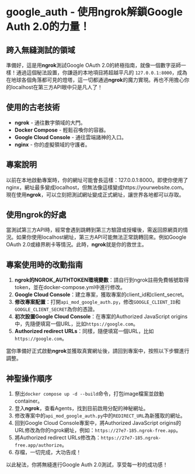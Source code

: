 # google_auth - 使用ngrok解鎖Google Auth 2.0的力量！

## 跨入無縫測試的領域

準備好，這是用**ngrok**測試Google OAuth 2.0的終極指南，就像一個數字巫師一樣！通過這個秘法設置，你謙遜的本地項目將超越平凡的 `127.0.0.1:8000`，成為在地球各個角落都可見的燈塔，這一切都通過**ngrok**的魔力實現。再也不用擔心你的localhost在第三方API眼中只是凡人了！

## 使用的古老技術
- **ngrok** - 通往數字領域的大門。
- **Docker Compose** - 輕鬆召喚你的容器。
- **Google Cloud Console** - 通往雲端諸神的入口。
- **nginx** - 你的虛擬領域的守護者。

## 專案說明

以前在本地啟動專案時，你的網址可能會長這樣：127.0.0.1:8000。即使你使用了nginx，網址最多變成localhost，但無法像這樣變成https://yourwebsite.com。現在使用**ngrok**，可以立刻把測試網址變成正式網址，讓世界各地都可以存取。

## 使用ngrok的好處

當測試第三方API時，經常會遇到跳轉到第三方驗證或授權後，需返回原網頁的情況。如果你使用localhost網址，第三方API可能無法正常跳轉回來。例如Google OAuth 2.0或綠界刷卡等情況。此時，**ngrok**就是你的救世主。

## 專案使用時的改動指南

1. **ngrok的NGROK_AUTHTOKEN環境變數**：請自行到ngrok註冊免費帳號取得token，並在docker-compose.yml中進行修改。
2. **Google Cloud Console**：建立專案，獲取專案的client_id和client_secret。
3. **修改專案配置**：打開`api_mod_google_auth.py`，修改`GOOGLE_CLIENT_ID`和`GOOGLE_CLIENT_SECRET`為你的憑證。
4. **初次設置Google Cloud Console**：在專案的Authorized JavaScript origins中，先隨便填寫一個URL，比如`https://google.com`。
5. **Authorized redirect URLs**：同樣，隨便填寫一個URL，比如`https://google.com`。

當你準備好正式啟動**ngrok**並獲取真實網址後，請回到專案中，按照以下步驟進行調整。

## 神聖操作順序
1. 祭出`docker compose up -d --build`命令，打包image檔案並啟動container。
2. 登入**ngrok**，查看Agents，找到目前啟用分配的神秘網址。
3. 修改專案中的`api_mod_google_auth.py`中的`REDIRECT_URL`為新獲取的網址。
4. 回到Google Cloud Console專案中，將Authorized JavaScript origins的URL修改為你的ngrok網址，例如：`https://27e7-185.ngrok-free.app`。
5. 將Authorized redirect URLs修改為：`https://27e7-185.ngrok-free.app/authorize`。
6. 存檔，一切完成，大功告成！

以此秘法，你將無縫進行Google Auth 2.0測試，享受每一秒的成功感！
